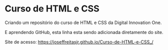 # Curso de HTML e CSS
 Criando um repositório do curso de HTML e CSS da Digital Innovation One.
 
 E aprendendo GitHub, esta linha esta sendo adicionada diretamente do site.

Site de acesso: https://joseffreitasjr.github.io/Curso-de-HTML-e-CSS_/

